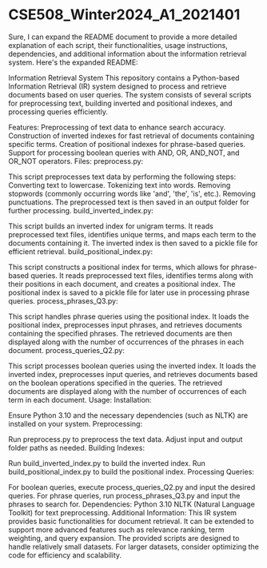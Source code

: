 # CSE508_Winter2024_A1_2021401

Sure, I can expand the README document to provide a more detailed explanation of each script, their functionalities, usage instructions, dependencies, and additional information about the information retrieval system. Here's the expanded README:

Information Retrieval System
This repository contains a Python-based Information Retrieval (IR) system designed to process and retrieve documents based on user queries. The system consists of several scripts for preprocessing text, building inverted and positional indexes, and processing queries efficiently.

Features:
Preprocessing of text data to enhance search accuracy.
Construction of inverted indexes for fast retrieval of documents containing specific terms.
Creation of positional indexes for phrase-based queries.
Support for processing boolean queries with AND, OR, AND_NOT, and OR_NOT operators.
Files:
preprocess.py:

This script preprocesses text data by performing the following steps:
Converting text to lowercase.
Tokenizing text into words.
Removing stopwords (commonly occurring words like 'and', 'the', 'is', etc.).
Removing punctuations.
The preprocessed text is then saved in an output folder for further processing.
build_inverted_index.py:

This script builds an inverted index for unigram terms.
It reads preprocessed text files, identifies unique terms, and maps each term to the documents containing it.
The inverted index is then saved to a pickle file for efficient retrieval.
build_positional_index.py:

This script constructs a positional index for terms, which allows for phrase-based queries.
It reads preprocessed text files, identifies terms along with their positions in each document, and creates a positional index.
The positional index is saved to a pickle file for later use in processing phrase queries.
process_phrases_Q3.py:

This script handles phrase queries using the positional index.
It loads the positional index, preprocesses input phrases, and retrieves documents containing the specified phrases.
The retrieved documents are then displayed along with the number of occurrences of the phrases in each document.
process_queries_Q2.py:

This script processes boolean queries using the inverted index.
It loads the inverted index, preprocesses input queries, and retrieves documents based on the boolean operations specified in the queries.
The retrieved documents are displayed along with the number of occurrences of each term in each document.
Usage:
Installation:

Ensure Python 3.10 and the necessary dependencies (such as NLTK) are installed on your system.
Preprocessing:

Run preprocess.py to preprocess the text data. Adjust input and output folder paths as needed.
Building Indexes:

Run build_inverted_index.py to build the inverted index.
Run build_positional_index.py to build the positional index.
Processing Queries:

For boolean queries, execute process_queries_Q2.py and input the desired queries.
For phrase queries, run process_phrases_Q3.py and input the phrases to search for.
Dependencies:
Python 3.10
NLTK (Natural Language Toolkit) for text preprocessing.
Additional Information:
This IR system provides basic functionalities for document retrieval. It can be extended to support more advanced features such as relevance ranking, term weighting, and query expansion.
The provided scripts are designed to handle relatively small datasets. For larger datasets, consider optimizing the code for efficiency and scalability.
